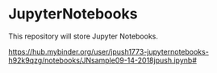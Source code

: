 # JupyterNotebooks

This repository will store Jupyter Notebooks.

https://hub.mybinder.org/user/jpush1773-jupyternotebooks-h92k9qzg/notebooks/JNsample09-14-2018jpush.ipynb#


